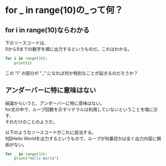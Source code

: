 # for _ in range(10)の_って何？

## for i in range(10)ならわかる

下のソースコードは、  
0から9までの数字を順に出力するというものだ。これはわかる。  
```Python
for i in range(10):
    print(i)
```

この "i" の部分が "\_" になれば何か特別なことが起きるのだろうか？

## アンダーバーに特に意味はない

結論からいうと、アンダーバーに特に意味はない。  
for文の中で、ループ回数を示すリテラルは利用していないということを暗に示す、  
それだけのことのようだ。  

以下のようなソースコードがこれに該当する。  
9回Hello Worldを出力するというもので、ループが何番目かは全く出力内容に関係がない。

```Python
for _ in range(10):
    print("Hello World")
```
